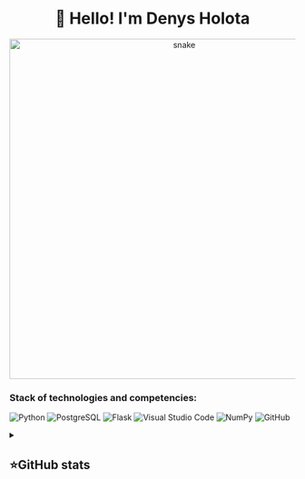 <h1 align="center">👋 Hello! I'm Denys Holota </h1>

<p align="center">
 <img width="600" src="assets/github-snake.gif" alt="snake"/>
</p>

### Stack of technologies and competencies:
![Python](https://img.shields.io/badge/Python-white?style=for-the-badge&logo=python&logoColor=3776AB&color=black)
![PostgreSQL](https://img.shields.io/badge/postgresql-000000?style=for-the-badge&logo=postgresql&logoColor=sky)
![Flask](https://img.shields.io/badge/flask-%23000.svg?style=for-the-badge&logo=flask&logoColor=white)
![Visual Studio Code](https://img.shields.io/badge/Visual%20Studio%20Code-0078d7.svg?style=for-the-badge&logo=visual-studio-code&logoColor=white)
![NumPy](https://img.shields.io/badge/numpy-%23013243.svg?style=for-the-badge&logo=numpy&logoColor=white)
![GitHub](https://img.shields.io/badge/github-%23121011.svg?style=for-the-badge&logo=github&logoColor=white)

<details align="left">
  <summary><h2><b>⭐GitHub stats</b></h2></summary>
  <p>
   <img src="https://github-readme-stats.vercel.app/api/top-langs/?username=Denya00&theme=dracula&layout=compact&hide_border=true&bg_color=00000000" />
   <br>
   <img src="https://github-readme-stats.vercel.app/api?username=Denya00&count_private=true&show_icons=true&theme=dracula&hide_border=true&bg_color=00000000" />
  </p>
</details>
